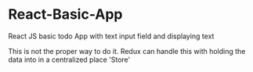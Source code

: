 # React-Basic-App
React JS basic todo App with text input field and displaying text

This is not the proper way to do it. Redux can handle
this with holding the data into in a centralized place 'Store'